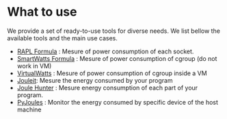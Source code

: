 # What to use

We provide a set of ready-to-use tools for diverse needs. We list bellow the
available tools and the main use cases.

- [RAPL Formula](./rapld.md) : Mesure of power consumption of each socket.
- [SmartWatts Formula](./smartwatts.md) : Mesure of power consumption of cgroup
  (do not work in VM)
- [VirtualWatts](./virtualwatts.md) : Mesure of power consumption of cgroup
  inside a VM
- [Jouleit](./jouleit.md): Mesure the energy consumed by your program
- [Joule Hunter](https://github.com/powerapi-ng/joulehunter) : Mesure energy
  consumption of each part of your program.
- [PyJoules](https://github.com/powerapi-ng/pyJoules) : Monitor the energy consumed by specific device of the host machine
